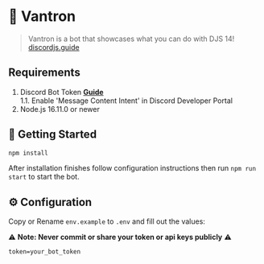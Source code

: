 
# 🤖 Vantron

> Vantron is a bot that showcases what you can do with DJS 14! [discordjs.guide](https://discordjs.guide)

## Requirements

1. Discord Bot Token **[Guide](https://discordjs.guide/preparations/setting-up-a-bot-application.html#creating-your-bot)**  
1.1. Enable 'Message Content Intent' in Discord Developer Portal
2. Node.js 16.11.0 or newer

## 🚀 Getting Started

```sh
npm install
```

After installation finishes follow configuration instructions then run `npm run start` to start the bot.

## ⚙️ Configuration

Copy or Rename `env.example` to `.env` and fill out the values:

⚠️ **Note: Never commit or share your token or api keys publicly** ⚠️

```env
token=your_bot_token
```

